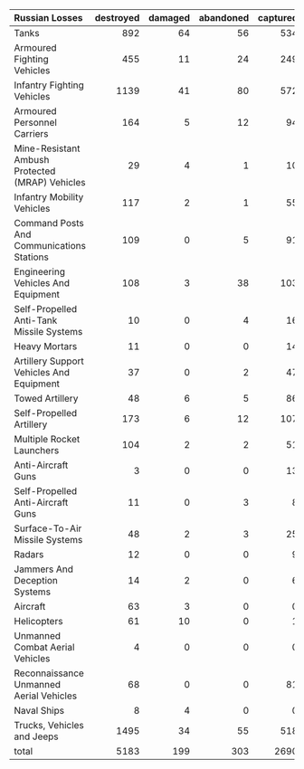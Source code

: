 | Russian Losses                                   |   destroyed |   damaged |   abandoned |   captured |   total |
|:-------------------------------------------------|------------:|----------:|------------:|-----------:|--------:|
| Tanks                                            |         892 |        64 |          56 |        534 |    1546 |
| Armoured Fighting Vehicles                       |         455 |        11 |          24 |        249 |     739 |
| Infantry Fighting Vehicles                       |        1139 |        41 |          80 |        572 |    1832 |
| Armoured Personnel Carriers                      |         164 |         5 |          12 |         94 |     275 |
| Mine-Resistant Ambush Protected  (MRAP) Vehicles |          29 |         4 |           1 |         10 |      44 |
| Infantry Mobility Vehicles                       |         117 |         2 |           1 |         55 |     175 |
| Command Posts And Communications Stations        |         109 |         0 |           5 |         91 |     205 |
| Engineering Vehicles And Equipment               |         108 |         3 |          38 |        103 |     252 |
| Self-Propelled Anti-Tank Missile Systems         |          10 |         0 |           4 |         16 |      30 |
| Heavy Mortars                                    |          11 |         0 |           0 |         14 |      25 |
| Artillery Support Vehicles And Equipment         |          37 |         0 |           2 |         47 |      86 |
| Towed Artillery                                  |          48 |         6 |           5 |         86 |     145 |
| Self-Propelled Artillery                         |         173 |         6 |          12 |        107 |     298 |
| Multiple Rocket Launchers                        |         104 |         2 |           2 |         51 |     159 |
| Anti-Aircraft Guns                               |           3 |         0 |           0 |         13 |      16 |
| Self-Propelled Anti-Aircraft Guns                |          11 |         0 |           3 |          8 |      22 |
| Surface-To-Air Missile Systems                   |          48 |         2 |           3 |         25 |      78 |
| Radars                                           |          12 |         0 |           0 |          9 |      21 |
| Jammers And Deception Systems                    |          14 |         2 |           0 |          6 |      22 |
| Aircraft                                         |          63 |         3 |           0 |          0 |      66 |
| Helicopters                                      |          61 |        10 |           0 |          1 |      72 |
| Unmanned Combat Aerial Vehicles                  |           4 |         0 |           0 |          0 |       4 |
| Reconnaissance Unmanned Aerial Vehicles          |          68 |         0 |           0 |         81 |     149 |
| Naval Ships                                      |           8 |         4 |           0 |          0 |      12 |
| Trucks, Vehicles and Jeeps                       |        1495 |        34 |          55 |        518 |    2102 |
| total                                            |        5183 |       199 |         303 |       2690 |    8375 |